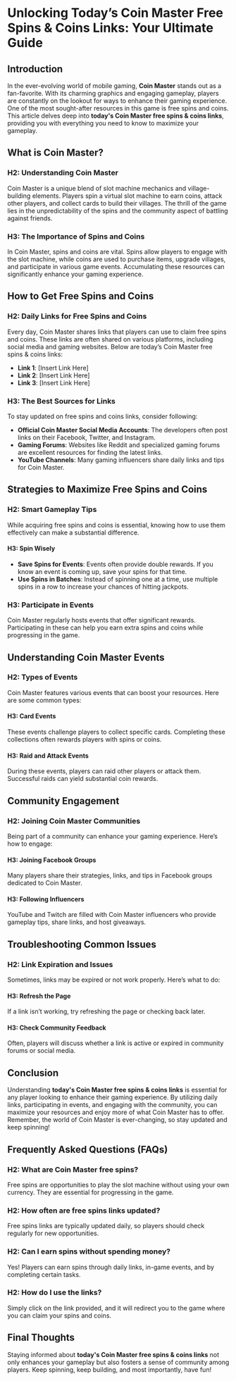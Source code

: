 # Unlocking Today’s Coin Master Free Spins & Coins Links: Your Ultimate Guide

## Introduction

In the ever-evolving world of mobile gaming, **Coin Master** stands out as a fan-favorite. With its charming graphics and engaging gameplay, players are constantly on the lookout for ways to enhance their gaming experience. One of the most sought-after resources in this game is free spins and coins. This article delves deep into **today's Coin Master free spins & coins links**, providing you with everything you need to know to maximize your gameplay.

## What is Coin Master?

### H2: Understanding Coin Master

Coin Master is a unique blend of slot machine mechanics and village-building elements. Players spin a virtual slot machine to earn coins, attack other players, and collect cards to build their villages. The thrill of the game lies in the unpredictability of the spins and the community aspect of battling against friends.

### H3: The Importance of Spins and Coins

In Coin Master, spins and coins are vital. Spins allow players to engage with the slot machine, while coins are used to purchase items, upgrade villages, and participate in various game events. Accumulating these resources can significantly enhance your gaming experience.

## How to Get Free Spins and Coins

### H2: Daily Links for Free Spins and Coins

Every day, Coin Master shares links that players can use to claim free spins and coins. These links are often shared on various platforms, including social media and gaming websites. Below are today’s Coin Master free spins & coins links:

- **Link 1**: [Insert Link Here]
- **Link 2**: [Insert Link Here]
- **Link 3**: [Insert Link Here]

### H3: The Best Sources for Links

To stay updated on free spins and coins links, consider following:

- **Official Coin Master Social Media Accounts**: The developers often post links on their Facebook, Twitter, and Instagram.
- **Gaming Forums**: Websites like Reddit and specialized gaming forums are excellent resources for finding the latest links.
- **YouTube Channels**: Many gaming influencers share daily links and tips for Coin Master.

## Strategies to Maximize Free Spins and Coins

### H2: Smart Gameplay Tips

While acquiring free spins and coins is essential, knowing how to use them effectively can make a substantial difference.

#### H3: Spin Wisely

- **Save Spins for Events**: Events often provide double rewards. If you know an event is coming up, save your spins for that time.
- **Use Spins in Batches**: Instead of spinning one at a time, use multiple spins in a row to increase your chances of hitting jackpots.

### H3: Participate in Events

Coin Master regularly hosts events that offer significant rewards. Participating in these can help you earn extra spins and coins while progressing in the game.

## Understanding Coin Master Events

### H2: Types of Events

Coin Master features various events that can boost your resources. Here are some common types:

#### H3: Card Events

These events challenge players to collect specific cards. Completing these collections often rewards players with spins or coins.

#### H3: Raid and Attack Events

During these events, players can raid other players or attack them. Successful raids can yield substantial coin rewards.

## Community Engagement

### H2: Joining Coin Master Communities

Being part of a community can enhance your gaming experience. Here’s how to engage:

#### H3: Joining Facebook Groups

Many players share their strategies, links, and tips in Facebook groups dedicated to Coin Master.

#### H3: Following Influencers

YouTube and Twitch are filled with Coin Master influencers who provide gameplay tips, share links, and host giveaways.

## Troubleshooting Common Issues

### H2: Link Expiration and Issues

Sometimes, links may be expired or not work properly. Here’s what to do:

#### H3: Refresh the Page

If a link isn’t working, try refreshing the page or checking back later.

#### H3: Check Community Feedback

Often, players will discuss whether a link is active or expired in community forums or social media.

## Conclusion

Understanding **today's Coin Master free spins & coins links** is essential for any player looking to enhance their gaming experience. By utilizing daily links, participating in events, and engaging with the community, you can maximize your resources and enjoy more of what Coin Master has to offer. Remember, the world of Coin Master is ever-changing, so stay updated and keep spinning!

## Frequently Asked Questions (FAQs)

### H2: What are Coin Master free spins?

Free spins are opportunities to play the slot machine without using your own currency. They are essential for progressing in the game.

### H2: How often are free spins links updated?

Free spins links are typically updated daily, so players should check regularly for new opportunities.

### H2: Can I earn spins without spending money?

Yes! Players can earn spins through daily links, in-game events, and by completing certain tasks.

### H2: How do I use the links?

Simply click on the link provided, and it will redirect you to the game where you can claim your spins and coins.

## Final Thoughts

Staying informed about **today's Coin Master free spins & coins links** not only enhances your gameplay but also fosters a sense of community among players. Keep spinning, keep building, and most importantly, have fun!
